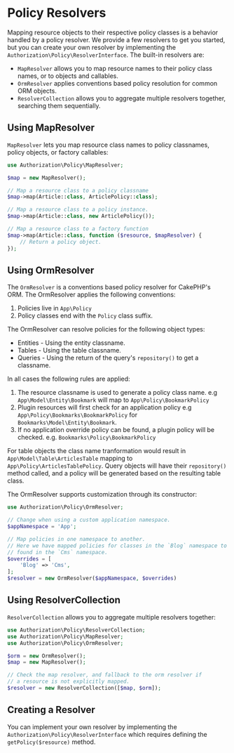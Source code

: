 # Policy Resolvers

Mapping resource objects to their respective policy classes is a behavior
handled by a policy resolver. We provide a few resolvers to get you started, but
you can create your own resolver by implementing the
`Authorization\Policy\ResolverInterface`. The built-in resolvers are:

* `MapResolver` allows you to map resource names to their policy class names, or
  to objects and callables.
* `OrmResolver` applies conventions based policy resolution for common ORM
  objects.
* `ResolverCollection` allows you to aggregate multiple resolvers together,
  searching them sequentially.

## Using MapResolver

`MapResolver` lets you map resource class names to policy classnames, policy
objects, or factory callables:

```php
use Authorization\Policy\MapResolver;

$map = new MapResolver();

// Map a resource class to a policy classname
$map->map(Article::class, ArticlePolicy::class);

// Map a resource class to a policy instance.
$map->map(Article::class, new ArticlePolicy());

// Map a resource class to a factory function
$map->map(Article::class, function ($resource, $mapResolver) {
    // Return a policy object.
});
```

## Using OrmResolver

The `OrmResolver` is a conventions based policy resolver for CakePHP's ORM. The
OrmResolver applies the following conventions:

1. Policies live in `App\Policy`
2. Policy classes end with the `Policy` class suffix.

The OrmResolver can resolve policies for the following object types:

* Entities - Using the entity classname.
* Tables - Using the table classname.
* Queries - Using the return of the query's `repository()` to get a classname.

In all cases the following rules are applied:

1. The resource classname is used to generate a policy class name. e.g
   `App\Model\Entity\Bookmark` will map to `App\Policy\BookmarkPolicy`
2. Plugin resources will first check for an application policy e.g
   `App\Policy\Bookmarks\BookmarkPolicy` for `Bookmarks\Model\Entity\Bookmark`.
3. If no application override policy can be found, a plugin policy will be
   checked. e.g. `Bookmarks\Policy\BookmarkPolicy`

For table objects the class name tranformation would result in
`App\Model\Table\ArticlesTable` mapping to `App\Policy\ArticlesTablePolicy`.
Query objects will have their `repository()` method called, and a policy will be
generated based on the resulting table class.

The OrmResolver supports customization through its constructor:

```php
use Authorization\Policy\OrmResolver;

// Change when using a custom application namespace.
$appNamespace = 'App';

// Map policies in one namespace to another.
// Here we have mapped policies for classes in the `Blog` namespace to be 
// found in the `Cms` namespace.
$overrides = [
    'Blog' => 'Cms',
];
$resolver = new OrmResolver($appNamespace, $overrides)
```

## Using ResolverCollection

`ResolverCollection` allows you to aggregate multiple resolvers together:

```php
use Authorization\Policy\ResolverCollection;
use Authorization\Policy\MapResolver;
use Authorization\Policy\OrmResolver;

$orm = new OrmResolver();
$map = new MapResolver();

// Check the map resolver, and fallback to the orm resolver if
// a resource is not explicitly mapped.
$resolver = new ResolverCollection([$map, $orm]);
```

## Creating a Resolver

You can implement your own resolver by implementing the
`Authorization\Policy\ResolverInterface` which requires defining the
`getPolicy($resource)` method.
